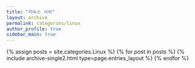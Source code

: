 ```yaml
---
title: "리눅스 서버"
layout: archive
permalink: categories/linux
author_profile: true
sidebar_main: true
---
```



{% assign posts = site.categories.Linux %}
{% for post in posts %} {% include archive-single2.html type=page.entries_layout %} {% endfor %}
